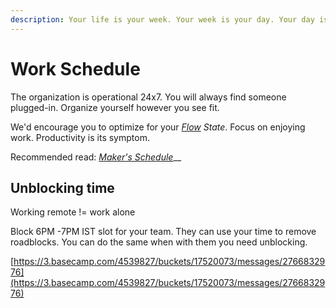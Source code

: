 ```yaml
---
description: Your life is your week. Your week is your day. Your day is this moment.
---
```


# Work Schedule

The organization is operational 24x7. You will always find someone plugged-in. Organize yourself however you see fit.

We'd encourage you to optimize for your [_Flow_](https://yctheman.com/flow-how-to-enjoy-work/) _State_. Focus on enjoying work. Productivity is its symptom.

Recommended read: [_Maker's Schedule_](http://www.paulgraham.com/makersschedule.html)\_\_

## Unblocking time

Working remote != work alone

Block 6PM -7PM IST slot for your team. They can use your time to remove roadblocks. You can do the same when with them you need unblocking.

[https://3.basecamp.com/4539827/buckets/17520073/messages/2766832976](https://3.basecamp.com/4539827/buckets/17520073/messages/2766832976)

